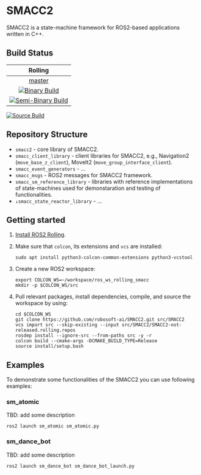 # SMACC2

SMACC2 is a state-machine framework for ROS2-based applications written in C++.


## Build Status

 Rolling |
:------: |
[master](https://github.com/robosoft-ai/SMACC2/tree/master) |
[![Binary Build](https://github.com/robosoft-ai/SMACC2/actions/workflows/ci-build-binary.yml/badge.svg)](https://github.com/robosoft-ai/SMACC2/actions/workflows/ci-build-binary.yml) |
[![Semi-Binary Build](https://github.com/robosoft-ai/SMACC2/actions/workflows/ci-build-semi-binary.yml/badge.svg)](https://github.com/robosoft-ai/SMACC2/actions/workflows/ci-build-semi-binary.yml) |
[![Source Build](https://github.com/robosoft-ai/SMACC2/actions/workflows/ci-build-source.yml/badge.svg)](https://github.com/robosoft-ai/SMACC2/actions/workflows/ci-build-source.yml)


## Repository Structure

- `smacc2` - core library of SMACC2.
- `smacc_client_library` - client libraries for SMACC2, e.g., Navigation2 (`move_base_z_client`), MoveIt2 (`move_group_interface_client`).
- `smacc_event_generators` - ...
- `smacc_msgs` - ROS2 messages for SMACC2 framework.
- `smacc_sm_reference_library` - libraries with reference implementations of state-machines used for demonstaration and testing of functionalities.
- `↓smacc_state_reactor_library` - ...


## Getting started

1. [Install ROS2 Rolling](https://index.ros.org/doc/ros2/Installation/Rolling/Linux-Install-Debians/).

2. Make sure that `colcon`, its extensions and `vcs` are installed:
   ```
   sudo apt install python3-colcon-common-extensions python3-vcstool
   ```

3. Create a new ROS2 workspace:
   ```
   export COLCON_WS=~/workspace/ros_ws_rolling_smacc
   mkdir -p $COLCON_WS/src
   ```

4. Pull relevant packages, install dependencies, compile, and source the workspace by using:
   ```
   cd $COLCON_WS
   git clone https://github.com/robosoft-ai/SMACC2.git src/SMACC2
   vcs import src --skip-existing --input src/SMACC2/SMACC2-not-released.rolling.repos
   rosdep install --ignore-src --from-paths src -y -r
   colcon build --cmake-args -DCMAKE_BUILD_TYPE=Release
   source install/setup.bash
   ```

## Examples

To demonstrate some functionalities of the SMACC2 you can use following examples:

### sm_atomic
TBD: add some description
```
ros2 launch sm_atomic sm_atomic.py
```

### sm_dance_bot
TBD: add some description
```
ros2 launch sm_dance_bot sm_dance_bot_launch.py
```
